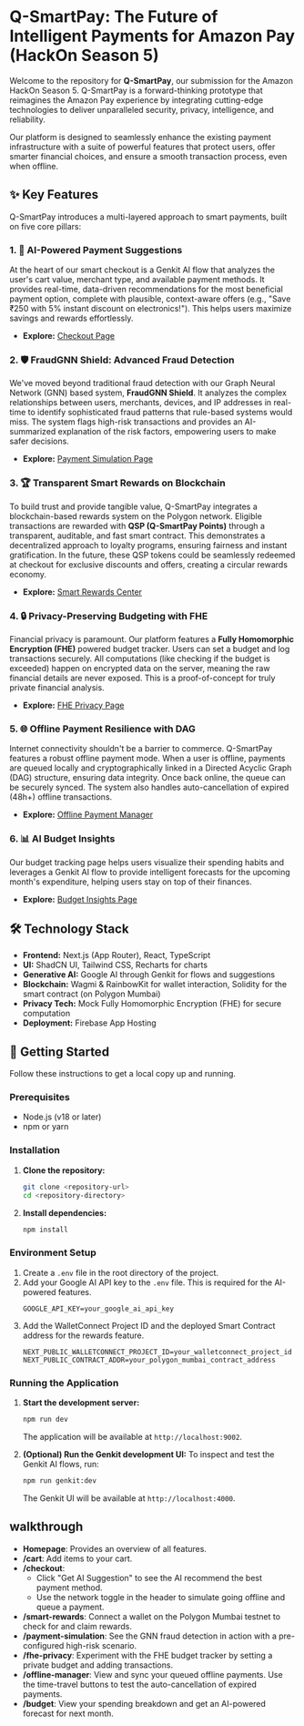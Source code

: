 
# Q-SmartPay: The Future of Intelligent Payments for Amazon Pay (HackOn Season 5)

Welcome to the repository for **Q-SmartPay**, our submission for the Amazon HackOn Season 5. Q-SmartPay is a forward-thinking prototype that reimagines the Amazon Pay experience by integrating cutting-edge technologies to deliver unparalleled security, privacy, intelligence, and reliability.

Our platform is designed to seamlessly enhance the existing payment infrastructure with a suite of powerful features that protect users, offer smarter financial choices, and ensure a smooth transaction process, even when offline.

## ✨ Key Features

Q-SmartPay introduces a multi-layered approach to smart payments, built on five core pillars:

### 1. 🧠 AI-Powered Payment Suggestions
At the heart of our smart checkout is a Genkit AI flow that analyzes the user's cart value, merchant type, and available payment methods. It provides real-time, data-driven recommendations for the most beneficial payment option, complete with plausible, context-aware offers (e.g., "Save ₹250 with 5% instant discount on electronics!"). This helps users maximize savings and rewards effortlessly.
*   **Explore:** [Checkout Page](/checkout)

### 2. 🛡️ FraudGNN Shield: Advanced Fraud Detection
We've moved beyond traditional fraud detection with our Graph Neural Network (GNN) based system, **FraudGNN Shield**. It analyzes the complex relationships between users, merchants, devices, and IP addresses in real-time to identify sophisticated fraud patterns that rule-based systems would miss. The system flags high-risk transactions and provides an AI-summarized explanation of the risk factors, empowering users to make safer decisions.
*   **Explore:** [Payment Simulation Page](/payment-simulation)

### 3. 🏆 Transparent Smart Rewards on Blockchain
To build trust and provide tangible value, Q-SmartPay integrates a blockchain-based rewards system on the Polygon network. Eligible transactions are rewarded with **QSP (Q-SmartPay Points)** through a transparent, auditable, and fast smart contract. This demonstrates a decentralized approach to loyalty programs, ensuring fairness and instant gratification. In the future, these QSP tokens could be seamlessly redeemed at checkout for exclusive discounts and offers, creating a circular rewards economy.
*   **Explore:** [Smart Rewards Center](/smart-rewards)

### 4. 🔒 Privacy-Preserving Budgeting with FHE
Financial privacy is paramount. Our platform features a **Fully Homomorphic Encryption (FHE)** powered budget tracker. Users can set a budget and log transactions securely. All computations (like checking if the budget is exceeded) happen on encrypted data on the server, meaning the raw financial details are never exposed. This is a proof-of-concept for truly private financial analysis.
*   **Explore:** [FHE Privacy Page](/fhe-privacy)

### 5. 🌐 Offline Payment Resilience with DAG
Internet connectivity shouldn't be a barrier to commerce. Q-SmartPay features a robust offline payment mode. When a user is offline, payments are queued locally and cryptographically linked in a Directed Acyclic Graph (DAG) structure, ensuring data integrity. Once back online, the queue can be securely synced. The system also handles auto-cancellation of expired (48h+) offline transactions.
*   **Explore:** [Offline Payment Manager](/offline-manager)

### 6. 📊 AI Budget Insights
Our budget tracking page helps users visualize their spending habits and leverages a Genkit AI flow to provide intelligent forecasts for the upcoming month's expenditure, helping users stay on top of their finances.
*   **Explore:** [Budget Insights Page](/budget)


## 🛠️ Technology Stack

- **Frontend:** Next.js (App Router), React, TypeScript
- **UI:** ShadCN UI, Tailwind CSS, Recharts for charts
- **Generative AI:** Google AI through Genkit for flows and suggestions
- **Blockchain:** Wagmi & RainbowKit for wallet interaction, Solidity for the smart contract (on Polygon Mumbai)
- **Privacy Tech:** Mock Fully Homomorphic Encryption (FHE) for secure computation
- **Deployment:** Firebase App Hosting

## 🚀 Getting Started

Follow these instructions to get a local copy up and running.

### Prerequisites

- Node.js (v18 or later)
- npm or yarn

### Installation

1.  **Clone the repository:**
    ```bash
    git clone <repository-url>
    cd <repository-directory>
    ```

2.  **Install dependencies:**
    ```bash
    npm install
    ```

### Environment Setup

1.  Create a `.env` file in the root directory of the project.
2.  Add your Google AI API key to the `.env` file. This is required for the AI-powered features.
    ```env
    GOOGLE_API_KEY=your_google_ai_api_key
    ```
3.  Add the WalletConnect Project ID and the deployed Smart Contract address for the rewards feature.
    ```env
    NEXT_PUBLIC_WALLETCONNECT_PROJECT_ID=your_walletconnect_project_id
    NEXT_PUBLIC_CONTRACT_ADDR=your_polygon_mumbai_contract_address
    ```

### Running the Application

1.  **Start the development server:**
    ```bash
    npm run dev
    ```
    The application will be available at `http://localhost:9002`.

2.  **(Optional) Run the Genkit development UI:**
    To inspect and test the Genkit AI flows, run:
    ```bash
    npm run genkit:dev
    ```
    The Genkit UI will be available at `http://localhost:4000`.

## walkthrough

- **Homepage**: Provides an overview of all features.
- **/cart**: Add items to your cart.
- **/checkout**:
  - Click "Get AI Suggestion" to see the AI recommend the best payment method.
  - Use the network toggle in the header to simulate going offline and queue a payment.
- **/smart-rewards**: Connect a wallet on the Polygon Mumbai testnet to check for and claim rewards.
- **/payment-simulation**: See the GNN fraud detection in action with a pre-configured high-risk scenario.
- **/fhe-privacy**: Experiment with the FHE budget tracker by setting a private budget and adding transactions.
- **/offline-manager**: View and sync your queued offline payments. Use the time-travel buttons to test the auto-cancellation of expired payments.
- **/budget**: View your spending breakdown and get an AI-powered forecast for next month.
